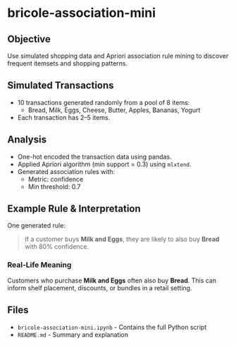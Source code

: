 # bricole-association-mini

##  Objective
Use simulated shopping data and Apriori association rule mining to discover frequent itemsets and shopping patterns.

##  Simulated Transactions
- 10 transactions generated randomly from a pool of 8 items:
  - Bread, Milk, Eggs, Cheese, Butter, Apples, Bananas, Yogurt
- Each transaction has 2–5 items.

##  Analysis
- One-hot encoded the transaction data using pandas.
- Applied Apriori algorithm (min support = 0.3) using `mlxtend`.
- Generated association rules with:
  - Metric: confidence
  - Min threshold: 0.7

##  Example Rule & Interpretation
One generated rule:
> If a customer buys **Milk and Eggs**, they are likely to also buy **Bread** with 80% confidence.

###  Real-Life Meaning
Customers who purchase **Milk and Eggs** often also buy **Bread**. This can inform shelf placement, discounts, or bundles in a retail setting.

##  Files
- `bricole-association-mini.ipynb` - Contains the full Python script
- `README.md` - Summary and explanation


